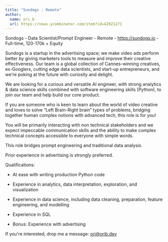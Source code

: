 ```yaml
---
title: "Sundogs : Remote"
author:
  name: ori_b
  url: https://news.ycombinator.com/item?id=42921271
---
```

Sundogs - Data Scientist&#x2F;Prompt Engineer - Remote - <a href="https:&#x2F;&#x2F;sundogs.io" rel="nofollow">https:&#x2F;&#x2F;sundogs.io</a> - Full-time, 120-170k + Equity

Sundogs is a startup in the advertising space; we make video ads perform better by giving marketers tools to measure and improve their creative effectiveness. Our team is a global collection of Cannes-winning creatives, ex-Googlers, cutting edge data scientists, and start-up entrepreneurs, and we&#x27;re poking at the future with curiosity and delight.

We are looking for a curious and versatile AI engineer, with strong analytics &amp; data science skills combined with software engineering skills (Python), to join our team and help build our core product.

If you are someone who is keen to learn about the world of video creative and loves to solve “Left Brain-Right brain” types of problems, bridging together human complex notions with advanced tech, this role is for you!

You will be primarily interacting with non technical stakeholders and we expect impeccable communication skills and the ability to make complex technical concepts accessible to everyone with simple words.

This role bridges prompt engineering and traditional data analysis.

Prior experience in advertising is strongly preferred.

Qualifications:

* At ease with writing production Python code

* Experience in analytics, data interpretation, exploration, and visualization

* Experience in data science, including data cleaning, preparation, feature engineering, and modelling

* Experience in SQL

* Bonus: Experience with advertising

If you&#x27;re interested, drop me a message: ori@orib.dev
<JobApplication />
